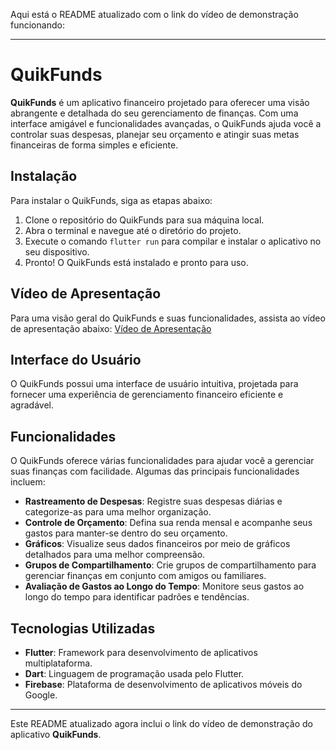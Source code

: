 Aqui está o README atualizado com o link do vídeo de demonstração funcionando:

---

# QuikFunds

**QuikFunds** é um aplicativo financeiro projetado para oferecer uma visão abrangente e detalhada do seu gerenciamento de finanças. Com uma interface amigável e funcionalidades avançadas, o QuikFunds ajuda você a controlar suas despesas, planejar seu orçamento e atingir suas metas financeiras de forma simples e eficiente.

## Instalação

Para instalar o QuikFunds, siga as etapas abaixo:

1. Clone o repositório do QuikFunds para sua máquina local.
2. Abra o terminal e navegue até o diretório do projeto.
3. Execute o comando `flutter run` para compilar e instalar o aplicativo no seu dispositivo.
4. Pronto! O QuikFunds está instalado e pronto para uso.

## Vídeo de Apresentação

Para uma visão geral do QuikFunds e suas funcionalidades, assista ao vídeo de apresentação abaixo:
[Vídeo de Apresentação](https://youtu.be/OXpNxZhcMJE?feature=shared)

## Interface do Usuário

O QuikFunds possui uma interface de usuário intuitiva, projetada para fornecer uma experiência de gerenciamento financeiro eficiente e agradável.
## Funcionalidades

O QuikFunds oferece várias funcionalidades para ajudar você a gerenciar suas finanças com facilidade. Algumas das principais funcionalidades incluem:

- **Rastreamento de Despesas**: Registre suas despesas diárias e categorize-as para uma melhor organização.
- **Controle de Orçamento**: Defina sua renda mensal e acompanhe seus gastos para manter-se dentro do seu orçamento.
- **Gráficos**: Visualize seus dados financeiros por meio de gráficos detalhados para uma melhor compreensão.
- **Grupos de Compartilhamento**: Crie grupos de compartilhamento para gerenciar finanças em conjunto com amigos ou familiares.
- **Avaliação de Gastos ao Longo do Tempo**: Monitore seus gastos ao longo do tempo para identificar padrões e tendências.

## Tecnologias Utilizadas

- **Flutter**: Framework para desenvolvimento de aplicativos multiplataforma.
- **Dart**: Linguagem de programação usada pelo Flutter.
- **Firebase**: Plataforma de desenvolvimento de aplicativos móveis do Google.

--- 

Este README atualizado agora inclui o link do vídeo de demonstração do aplicativo **QuikFunds**.

